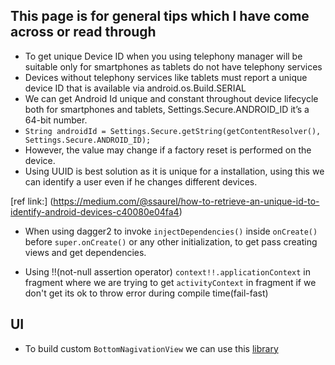 ## This page is for general tips which I have come across or read through

* To get unique Device ID when you using telephony manager will be suitable only for smartphones as tablets do not have telephony services 
* Devices without telephony services like tablets must report a unique device ID that is available via android.os.Build.SERIAL
* We can get Android Id unique and constant throughout device lifecycle both for smartphones and tablets, 
  Settings.Secure.ANDROID_ID it’s a 64-bit number. 
* `String androidId = Settings.Secure.getString(getContentResolver(),
                     Settings.Secure.ANDROID_ID);`
* However, the value may change if a factory reset is performed on the device.
* Using UUID is best solution as it is unique for a installation, using this we can identify a user even if he changes different devices. 

[ref link:] (https://medium.com/@ssaurel/how-to-retrieve-an-unique-id-to-identify-android-devices-c40080e04fa4) 

* When using dagger2 to invoke `injectDependencies()` inside `onCreate()` before `super.onCreate()` or any other initialization, to get pass creating views and get dependencies. 

* Using !!(not-null assertion operator) `context!!.applicationContext` in fragment where we are trying to get `activityContext` in 
  fragment if we don't get its ok to throw error during compile time(fail-fast) 

## UI

* To build custom `BottomNagivationView` we can use this [library](https://github.com/armcha/Space-Navigation-View) 

   
  

